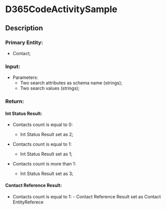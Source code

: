 ﻿# D365CodeActivitySample

## Description
### Primary Entity:
 - Contact;
### Input:
 - Parameters:
    - Two search attributes as schema name (strings);
    - Two search values (strings);
### Return:
#### Int Status Result:
  - Contacts count is equal to 0:
      - Int Status Result set as 2;
  - Contacts count is equal to 1:
      - Int Status Result set as 1;
  
  - Contacts count is more than 1:
      - Int Status Result set as 3;
#### Contact Reference Result:
- Contacts count is equal to 1:
      - Contact Reference Result set as Contact EntityReferece

